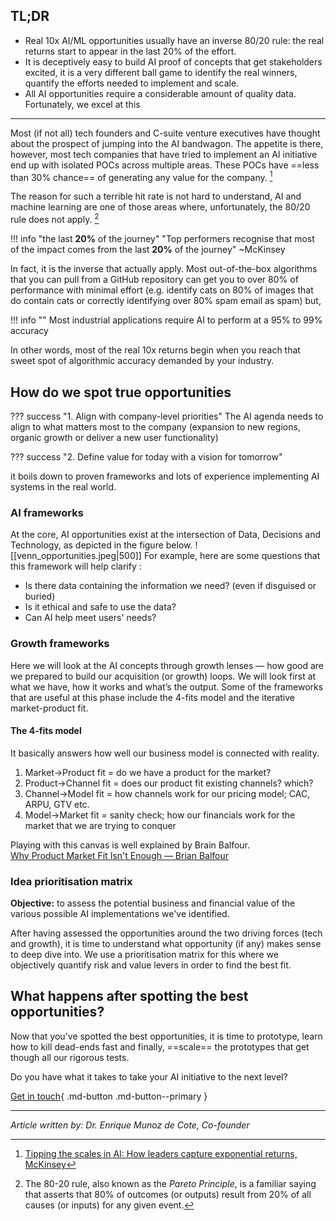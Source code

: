 ## TL;DR

- Real 10x AI/ML opportunities usually have an inverse 80/20 rule: the real returns start to appear in the last 20% of the effort.
- It is deceptively easy to build AI proof of concepts that get stakeholders excited, it is a very different ball game to identify the real winners, quantify the efforts needed to implement and scale. 
- All AI opportunities require a considerable amount of quality data. Fortunately, we excel at this
---
Most (if not all) tech founders and C-suite venture executives have thought about the prospect of jumping into the AI bandwagon. The appetite is there,  however, most tech companies that have tried to implement an AI initiative end up with isolated POCs across multiple areas. These POCs have ==less than 30% chance== of generating any value for the company. [^1]  
[^1]: [Tipping the scales in AI: How leaders capture exponential returns, McKinsey](https://www.mckinsey.com/industries/technology-media-and-telecommunications/our-insights/tipping-the-scales-in-ai)

The reason for such a terrible hit rate is not hard to understand, AI and machine learning are one of those areas where, unfortunately, the 80/20 rule does not apply. [^2]
[^2]: The 80-20 rule, also known as the *Pareto Principle*, is a familiar saying that asserts that 80% of outcomes (or outputs) result from 20% of all causes (or inputs) for any given event.

!!! info "the last **20%** of the journey"
    "Top performers recognise that most of the impact comes from the last **20%** of the journey" ~McKinsey

In fact, it is the inverse that actually apply. Most out-of-the-box algorithms that you can pull from a GitHub repository can get you to over 80% of performance with minimal effort (e.g. identify cats on 80% of images that do contain cats or correctly identifying over 80% spam email as spam) but,

!!! info ""
    Most industrial applications require AI to perform at a 95% to 99% accuracy

In other words, most of the real 10x returns begin when you reach that sweet spot of algorithmic accuracy demanded by your industry. 

## How do we spot true opportunities

??? success "1. Align with company-level priorities"
    The AI agenda needs to align to what matters most to the company (expansion to new regions, organic growth or deliver a new user functionality)

??? success "2. Define value for today with a vision for tomorrow"

it boils down to proven frameworks and lots of experience implementing AI systems in the real world.

### AI frameworks
At the core, AI opportunities exist at the intersection of Data, Decisions and Technology, as depicted in the figure below. 
![[venn_opportunities.jpeg|500]]
For example, here are some questions that this framework will help clarify :
- Is there data containing the information we need? (even if disguised or buried)
- Is it ethical and safe to use the data?
- Can AI help meet users' needs?

### Growth frameworks
Here we will look at the AI concepts through growth lenses — how good are we prepared to build our acquisition (or growth) loops. We will look first at what we have, how it works and what’s the output. Some of the frameworks that are useful at this phase include the 4-fits model and the iterative market-product fit.

#### The 4-fits model
It basically answers how well our business model is connected with reality.
1.  Market→Product fit = do we have a product for the market?
2.  Product→Channel fit = does our product fit existing channels? which?
3.  Channel→Model fit = how channels work for our pricing model; CAC, ARPU, GTV etc.
4.  Model→Market fit = sanity check; how our financials work for the market that we are trying to conquer

Playing with this canvas is well explained by Brain Balfour.  
[Why Product Market Fit Isn't Enough — Brian Balfour](https://brianbalfour.com/essays/product-market-fit-isnt-enough)

### Idea prioritisation matrix
**Objective:** to assess the potential business and financial value of the various possible AI implementations we've identified.

After having assessed the opportunities around the two driving forces (tech and growth), it is time to understand what opportunity (if any) makes sense to deep dive into. We use a prioritisation matrix for this where we objectively quantify risk and value levers in order to find the best fit. 

## What happens after spotting the best opportunities?
Now that you've spotted the best opportunities, it is time to prototype, learn how to kill dead-ends fast and finally, ==scale== the prototypes that get though all our rigorous tests.


Do you have what it takes to take your AI initiative to the next level?

[Get in touch](https://www.hypergrowth.io/#section-1659904077408){ .md-button .md-button--primary }

---
*Article written by: Dr. Enrique Munoz de Cote, Co-founder*
